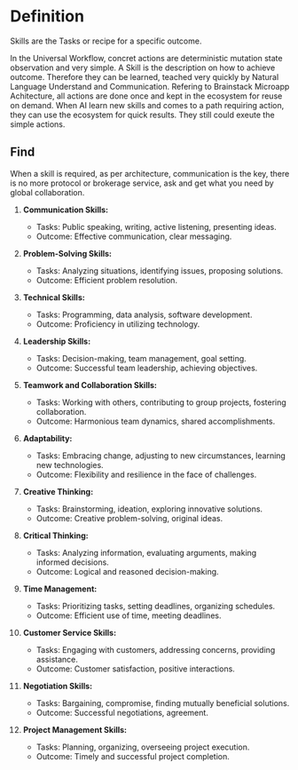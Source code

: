 

# Definition
Skills are the Tasks or recipe for a specific outcome.

In the Universal Workflow, concret actions are deterministic mutation state observation and very simple. A Skill is the description on how to achieve outcome. Therefore they can be learned, teached very quickly by Natural Language Understand and Communication. Refering to Brainstack Microapp Achitecture, all actions are done once and kept in the ecosystem for reuse on demand. When AI learn new skills and comes to a path requiring action, they can use the ecosystem for quick results. They still could exeute the simple actions.

## Find
When a skill is required, as per architecture, communication is the key, there is no more protocol or brokerage service, ask and get what you need by global collaboration.

1. **Communication Skills:**
   - Tasks: Public speaking, writing, active listening, presenting ideas.
   - Outcome: Effective communication, clear messaging.

2. **Problem-Solving Skills:**
   - Tasks: Analyzing situations, identifying issues, proposing solutions.
   - Outcome: Efficient problem resolution.

3. **Technical Skills:**
   - Tasks: Programming, data analysis, software development.
   - Outcome: Proficiency in utilizing technology.

4. **Leadership Skills:**
   - Tasks: Decision-making, team management, goal setting.
   - Outcome: Successful team leadership, achieving objectives.

5. **Teamwork and Collaboration Skills:**
   - Tasks: Working with others, contributing to group projects, fostering collaboration.
   - Outcome: Harmonious team dynamics, shared accomplishments.

6. **Adaptability:**
   - Tasks: Embracing change, adjusting to new circumstances, learning new technologies.
   - Outcome: Flexibility and resilience in the face of challenges.

7. **Creative Thinking:**
   - Tasks: Brainstorming, ideation, exploring innovative solutions.
   - Outcome: Creative problem-solving, original ideas.

8. **Critical Thinking:**
   - Tasks: Analyzing information, evaluating arguments, making informed decisions.
   - Outcome: Logical and reasoned decision-making.

9. **Time Management:**
   - Tasks: Prioritizing tasks, setting deadlines, organizing schedules.
   - Outcome: Efficient use of time, meeting deadlines.

10. **Customer Service Skills:**
    - Tasks: Engaging with customers, addressing concerns, providing assistance.
    - Outcome: Customer satisfaction, positive interactions.

11. **Negotiation Skills:**
    - Tasks: Bargaining, compromise, finding mutually beneficial solutions.
    - Outcome: Successful negotiations, agreement.

12. **Project Management Skills:**
    - Tasks: Planning, organizing, overseeing project execution.
    - Outcome: Timely and successful project completion.
